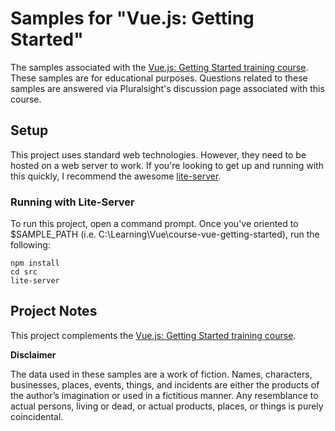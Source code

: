 # Samples for "Vue.js: Getting Started"
The samples associated with the [Vue.js: Getting Started training course](https://www.ecofic.com/courses/vue-getting-started/).
These samples are for educational purposes.
Questions related to these samples are answered via Pluralsight's discussion page associated with this course.

## Setup
This project uses standard web technologies. However, they need to be hosted on a web server to work.
If you're looking to get up and running with this quickly, I recommend the awesome [lite-server](https://github.com/johnpapa/lite-server).

### Running with Lite-Server
To run this project, open a command prompt. 
Once you've oriented to $SAMPLE_PATH (i.e. C:\Learning\Vue\course-vue-getting-started), run the following:

```
npm install
cd src
lite-server
```


## Project Notes
This project complements the [Vue.js: Getting Started training course](https://www.ecofic.com/courses/vue-getting-started/).

**Disclaimer**

The data used in these samples are a work of fiction. 
Names, characters, businesses, places, events, things, and incidents are either the products of the author’s imagination or used in a fictitious manner. 
Any resemblance to actual persons, living or dead, or actual products, places, or things is purely coincidental.
